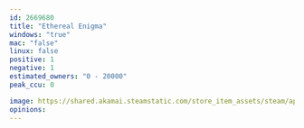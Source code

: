 ```yaml
---
id: 2669680
title: "Ethereal Enigma"
windows: "true"
mac: "false"
linux: false
positive: 1
negative: 1
estimated_owners: "0 - 20000"
peak_ccu: 0

image: https://shared.akamai.steamstatic.com/store_item_assets/steam/apps/2669680/header.jpg?t=1700940252
opinions:
---
```

